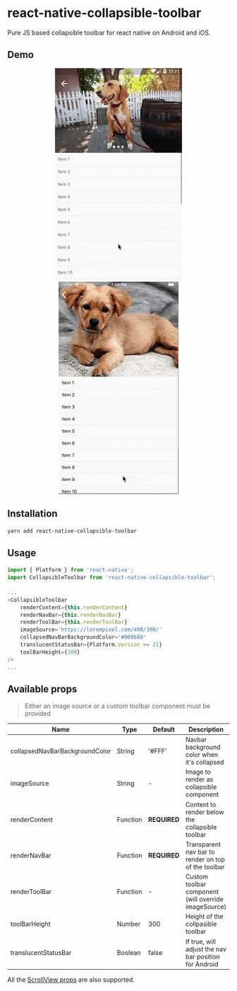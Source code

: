 # react-native-collapsible-toolbar
Pure JS based collapsible toolbar for react native on Android and iOS.

## Demo
<p align="center">
    <img src="https://raw.githubusercontent.com/Agontuk/react-native-collapsible-toolbar/master/demo/demo_android.gif" />
    <img src="https://raw.githubusercontent.com/Agontuk/react-native-collapsible-toolbar/master/demo/demo_ios.gif" />
</p>

## Installation
```sh
yarn add react-native-collapsible-toolbar
```

## Usage
```javascript
import { Platform } from 'react-native';
import CollapsibleToolbar from 'react-native-collapsible-toolbar';

...
<CollapsibleToolbar
    renderContent={this.renderContent}
    renderNavBar={this.renderNavBar}
    renderToolBar={this.renderToolBar}
    imageSource='https://lorempixel.com/400/300/'
    collapsedNavBarBackgroundColor='#009688'
    translucentStatusBar={Platform.Version >= 21}
    toolBarHeight={300}
/>
...
```

## Available props
> Either an image source or a custom toolbar component must be provided

| Name | Type | Default | Description |
| --- | --- | --- | --- |
| collapsedNavBarBackgroundColor | String | '#FFF' | Navbar background color when it's collapsed |
| imageSource | String | - | Image to render as collapsible component |
| renderContent | Function | **REQUIRED** | Content to render below the collapsible toolbar |
| renderNavBar | Function | **REQUIRED** | Transparent nav bar to render on top of the toolbar |
| renderToolBar | Function | - | Custom toolbar component (will override imageSource) |
| toolBarHeight | Number | 300 | Height of the collpasible toolbar |
| translucentStatusBar | Boolean | false | If true, will adjust the nav bar position for Android |

All the [ScrollView props](https://facebook.github.io/react-native/docs/scrollview.html) are also supported.
